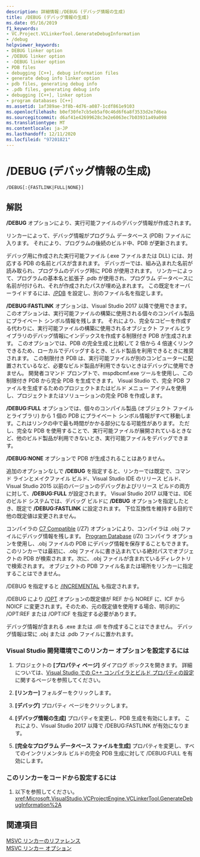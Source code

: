 ```yaml
---
description: 詳細情報:/DEBUG (デバッグ情報の生成)
title: /DEBUG (デバッグ情報の生成)
ms.date: 05/16/2019
f1_keywords:
- VC.Project.VCLinkerTool.GenerateDebugInformation
- /debug
helpviewer_keywords:
- DEBUG linker option
- /DEBUG linker option
- -DEBUG linker option
- PDB files
- debugging [C++], debug information files
- generate debug info linker option
- pdb files, generating debug info
- .pdb files, generating debug info
- debugging [C++], linker option
- program databases [C++]
ms.assetid: 1af389ae-3f8b-4d76-a087-1cdf861e9103
ms.openlocfilehash: b0ef30fe7cb5eb5af0c46d6f6a8f3533d2e7d6ea
ms.sourcegitcommit: d6af41e42699628c3e2e6063ec7b03931a49a098
ms.translationtype: MT
ms.contentlocale: ja-JP
ms.lasthandoff: 12/11/2020
ms.locfileid: "97201821"
---
```

# <a name="debug-generate-debug-info"></a>/DEBUG (デバッグ情報の生成)

```
/DEBUG[:{FASTLINK|FULL|NONE}]
```

## <a name="remarks"></a>解説

**/DEBUG** オプションにより、実行可能ファイルのデバッグ情報が作成されます。

リンカーによって、デバッグ情報がプログラム データベース (PDB) ファイルに入ります。 それにより、プログラムの後続のビルド中、PDB が更新されます。

デバッグ用に作成された実行可能ファイル (.exe ファイルまたは DLL) には、対応する PDB の名前とパスが含まれます。 デバッガーでは、組み込まれた名前が読み取られ、プログラムのデバッグ時に PDB が使用されます。 リンカーによって、プログラムの基本名と拡張子 .pdb が使用され、プログラム データベースに名前が付けられ、それが作成されたパスが埋め込まれます。 この既定をオーバーライドするには、[/PDB](pdb-use-program-database.md) を設定し、別のファイル名を指定します。

**/DEBUG:FASTLINK** オプションは、Visual Studio 2017 以降で使用できます。 このオプションは、実行可能ファイルの構築に使用される個々のコンパイル製品にプライベート シンボル情報を残します。 それにより、完全なコピーを作成する代わりに、実行可能ファイルの構築に使用されるオブジェクト ファイルとライブラリのデバッグ情報にインデックスを作成する制限付き PDB が生成されます。 このオプションでは、PDB の完全生成と比較して 2 倍から 4 倍速くリンクできるため、ローカルでデバッグするとき、ビルド製品を利用できるときに推奨されます。 この制限付き PDB は、実行可能ファイルが別のコンピューターに配置されているなど、必要なビルド製品が利用できないときはデバッグに使用できません。 開発者コマンド プロンプトで、mspdbcmf.exe ツールを使用し、この制限付き PDB から完全 PDB を生成できます。 Visual Studio で、完全 PDB ファイルを生成するためのプロジェクトまたはビルド メニュー アイテムを使用し、プロジェクトまたはソリューションの完全 PDB を作成します。

**/DEBUG:FULL** オプションでは、個々のコンパイル製品 (オブジェクト ファイルとライブラリ) から 1 個の PDB にプライベート シンボル情報がすべて移動します。これはリンクの中で最も時間がかかる部分になる可能性があります。 ただし、完全な PDB を使用することで、実行可能ファイルが展開されているときなど、他のビルド製品が利用できないとき、実行可能ファイルをデバッグできます。

**/DEBUG:NONE** オプションで PDB が生成されることはありません。

追加のオプションなしで **/DEBUG** を指定すると、リンカーでは既定で、コマンド ラインとメイクファイル ビルド、Visual Studio IDE のリリース ビルド、Visual Studio 2015 以前のバージョンのデバッグおよびリリース ビルドの両方に対して、**/DEBUG:FULL** が設定されます。 Visual Studio 2017 以降では、IDE のビルド システムでは、デバッグ ビルドに **/DEBUG** オプションを指定したとき、既定で **/DEBUG:FASTLINK** に設定されます。 下位互換性を維持する目的で他の既定値は変更されません。

コンパイラの [C7 Compatible](z7-zi-zi-debug-information-format.md) (/Z7) オプションにより、コンパイラは .obj ファイルにデバッグ情報を残します。 [Program Database](z7-zi-zi-debug-information-format.md) (/Zi) コンパイラ オプションを使用し、.obj ファイルの PDB にデバッグ情報を保存することもできます。 このリンカーでは最初に、.obj ファイルに書き込まれている絶対パスでオブジェクトの PDB が検索されます。次に、.obj ファイルが含まれているディレクトリで検索されます。 オブジェクトの PDB ファイル名または場所をリンカーに指定することはできません。

/DEBUG を指定すると [/INCREMENTAL](incremental-link-incrementally.md) も指定されます。

/DEBUG により [/OPT](opt-optimizations.md) オプションの既定値が REF から NOREF に、ICF から NOICF に変更されます。そのため、元の既定値を使用する場合、明示的に /OPT:REF または /OPT:ICF を指定する必要があります。

デバッグ情報が含まれる .exe または .dll を作成することはできません。 デバッグ情報は常に .obj または .pdb ファイルに置かれます。

### <a name="to-set-this-linker-option-in-the-visual-studio-development-environment"></a>Visual Studio 開発環境でこのリンカー オプションを設定するには

1. プロジェクトの **[プロパティ ページ]** ダイアログ ボックスを開きます。 詳細については、[Visual Studio での C++ コンパイラとビルド プロパティの設定](../working-with-project-properties.md)に関するページを参照してください。

1. **[リンカー]** フォルダーをクリックします。

1. **[デバッグ]** プロパティ ページをクリックします。

1. **[デバッグ情報の生成]** プロパティを変更し、PDB 生成を有効にします。 これにより、Visual Studio 2017 以降で /DEBUG:FASTLINK が有効になります。

1. **[完全なプログラム データベース ファイルを生成]** プロパティを変更し、すべてのインクリメンタル ビルドの完全 PDB 生成に対して /DEBUG:FULL を有効にします。

### <a name="to-set-this-linker-option-programmatically"></a>このリンカーをコードから設定するには

1. 以下を参照してください。<xref:Microsoft.VisualStudio.VCProjectEngine.VCLinkerTool.GenerateDebugInformation%2A>

## <a name="see-also"></a>関連項目

[MSVC リンカーのリファレンス](linking.md)<br/>
[MSVC リンカー オプション](linker-options.md)
